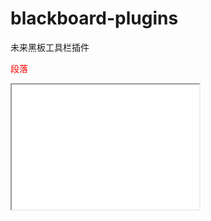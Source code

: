 # blackboard-plugins

未来黑板工具栏插件

<div>
    <p style="color: red">段落</p>
    <iframe width="300" height="200" src="index.html"></iframe>
</div>